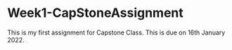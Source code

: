 # Week1-CapStoneAssignment
This is my first assignment for Capstone Class.
This is due on 16th January 2022.
